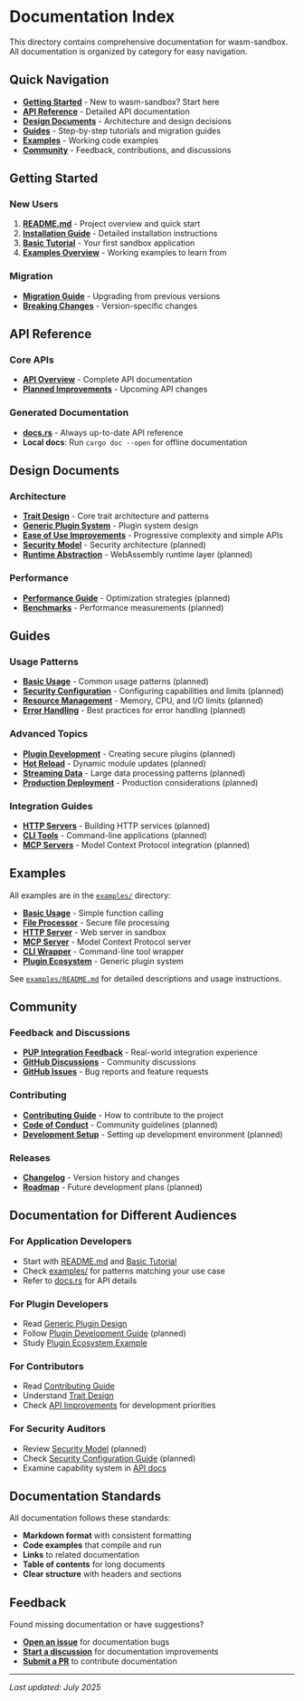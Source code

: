 # Documentation Index

This directory contains comprehensive documentation for wasm-sandbox. All documentation is organized by category for easy navigation.

## Quick Navigation

- **[Getting Started](#getting-started)** - New to wasm-sandbox? Start here
- **[API Reference](#api-reference)** - Detailed API documentation
- **[Design Documents](#design-documents)** - Architecture and design decisions
- **[Guides](#guides)** - Step-by-step tutorials and migration guides
- **[Examples](#examples)** - Working code examples
- **[Community](#community)** - Feedback, contributions, and discussions

## Getting Started

### New Users

1. **[README.md](../README.md)** - Project overview and quick start
2. **[Installation Guide](guides/installation.md)** - Detailed installation instructions
3. **[Basic Tutorial](guides/basic-tutorial.md)** - Your first sandbox application
4. **[Examples Overview](../examples/README.md)** - Working examples to learn from

### Migration

- **[Migration Guide](guides/MIGRATION.md)** - Upgrading from previous versions
- **[Breaking Changes](../CHANGELOG.md)** - Version-specific changes

## API Reference

### Core APIs

- **[API Overview](api/API.md)** - Complete API documentation
- **[Planned Improvements](api/API_IMPROVEMENTS.md)** - Upcoming API changes

### Generated Documentation

- **[docs.rs](https://docs.rs/wasm-sandbox)** - Always up-to-date API reference
- **Local docs**: Run `cargo doc --open` for offline documentation

## Design Documents

### Architecture

- **[Trait Design](design/TRAIT_DESIGN.md)** - Core trait architecture and patterns
- **[Generic Plugin System](design/GENERIC_PLUGIN_DESIGN.md)** - Plugin system design
- **[Ease of Use Improvements](design/EASE_OF_USE_IMPROVEMENTS.md)** - Progressive complexity and simple APIs
- **[Security Model](design/security-model.md)** - Security architecture (planned)
- **[Runtime Abstraction](design/runtime-abstraction.md)** - WebAssembly runtime layer (planned)

### Performance

- **[Performance Guide](design/performance.md)** - Optimization strategies (planned)
- **[Benchmarks](../benches/README.md)** - Performance measurements (planned)

## Guides

### Usage Patterns

- **[Basic Usage](guides/basic-usage.md)** - Common usage patterns (planned)
- **[Security Configuration](guides/security-config.md)** - Configuring capabilities and limits (planned)
- **[Resource Management](guides/resource-management.md)** - Memory, CPU, and I/O limits (planned)
- **[Error Handling](guides/error-handling.md)** - Best practices for error handling (planned)

### Advanced Topics

- **[Plugin Development](guides/plugin-development.md)** - Creating secure plugins (planned)
- **[Hot Reload](guides/hot-reload.md)** - Dynamic module updates (planned)
- **[Streaming Data](guides/streaming.md)** - Large data processing patterns (planned)
- **[Production Deployment](guides/production.md)** - Production considerations (planned)

### Integration Guides

- **[HTTP Servers](guides/http-servers.md)** - Building HTTP services (planned)
- **[CLI Tools](guides/cli-tools.md)** - Command-line applications (planned)
- **[MCP Servers](guides/mcp-servers.md)** - Model Context Protocol integration (planned)

## Examples

All examples are in the [`examples/`](../examples/) directory:

- **[Basic Usage](../examples/basic_usage.rs)** - Simple function calling
- **[File Processor](../examples/file_processor.rs)** - Secure file processing
- **[HTTP Server](../examples/http_server.rs)** - Web server in sandbox
- **[MCP Server](../examples/mcp_server.rs)** - Model Context Protocol server
- **[CLI Wrapper](../examples/cli_wrapper.rs)** - Command-line tool wrapper
- **[Plugin Ecosystem](../examples/plugin_ecosystem.rs)** - Generic plugin system

See [`examples/README.md`](../examples/README.md) for detailed descriptions and usage instructions.

## Community

### Feedback and Discussions

- **[PUP Integration Feedback](feedback/PUP_FEEDBACK_RESPONSE.md)** - Real-world integration experience
- **[GitHub Discussions](https://github.com/ciresnave/wasm-sandbox/discussions)** - Community discussions
- **[GitHub Issues](https://github.com/ciresnave/wasm-sandbox/issues)** - Bug reports and feature requests

### Contributing

- **[Contributing Guide](../CONTRIBUTING.md)** - How to contribute to the project
- **[Code of Conduct](../CODE_OF_CONDUCT.md)** - Community guidelines (planned)
- **[Development Setup](guides/development.md)** - Setting up development environment (planned)

### Releases

- **[Changelog](../CHANGELOG.md)** - Version history and changes
- **[Roadmap](design/roadmap.md)** - Future development plans (planned)

## Documentation for Different Audiences

### For Application Developers

- Start with [README.md](../README.md) and [Basic Tutorial](guides/basic-tutorial.md)
- Check [examples/](../examples/) for patterns matching your use case
- Refer to [docs.rs](https://docs.rs/wasm-sandbox) for API details

### For Plugin Developers  

- Read [Generic Plugin Design](design/GENERIC_PLUGIN_DESIGN.md)
- Follow [Plugin Development Guide](guides/plugin-development.md) (planned)
- Study [Plugin Ecosystem Example](../examples/plugin_ecosystem.rs)

### For Contributors

- Read [Contributing Guide](../CONTRIBUTING.md)
- Understand [Trait Design](design/TRAIT_DESIGN.md)
- Check [API Improvements](api/API_IMPROVEMENTS.md) for development priorities

### For Security Auditors

- Review [Security Model](design/security-model.md) (planned)
- Check [Security Configuration Guide](guides/security-config.md) (planned)
- Examine capability system in [API docs](https://docs.rs/wasm-sandbox)

## Documentation Standards

All documentation follows these standards:

- **Markdown format** with consistent formatting
- **Code examples** that compile and run
- **Links** to related documentation
- **Table of contents** for long documents
- **Clear structure** with headers and sections

## Feedback

Found missing documentation or have suggestions?

- **[Open an issue](https://github.com/ciresnave/wasm-sandbox/issues)** for documentation bugs
- **[Start a discussion](https://github.com/ciresnave/wasm-sandbox/discussions)** for documentation improvements
- **[Submit a PR](https://github.com/ciresnave/wasm-sandbox/pulls)** to contribute documentation

---

*Last updated: July 2025*
